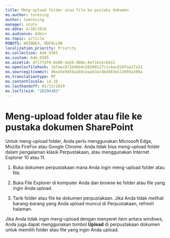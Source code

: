 ```yaml
---
title: Meng-upload folder atau file ke pustaka dokumen
ms.author: toresing
author: tomresing
manager: scotv
ms.date: 4/26/2018
ms.audience: Admin
ms.topic: article
ROBOTS: NOINDEX, NOFOLLOW
localization_priority: Priority
ms.collection: Adm_O365
ms.custom: Adm_O365
ms.assetid: df1ffdf0-8e08-4a56-880e-8ef162ec8431
ms.openlocfilehash: 1bfaec871ddbb4c56500127c1c4ac610faa37a31
ms.sourcegitcommit: d6ea5e9458a2b8ceaab3ac4bd483e1130b9a398a
ms.translationtype: MT
ms.contentlocale: id-ID
ms.lasthandoff: 01/15/2019
ms.locfileid: "28294383"
---
```

# <a name="upload-a-folder-or-files-to-a-sharepoint-document-library"></a>Meng-upload folder atau file ke pustaka dokumen SharePoint

Untuk meng-upload folder, Anda perlu menggunakan Microsoft Edge, Mozilla FireFox atau Google Chrome. Anda tidak bisa meng-upload folder dalam pengalaman klasik Perpustakaan, atau menggunakan Internet Explorer 10 atau 11.
  
1. Buka dokumen perpustakaan mana Anda ingin meng-upload folder atau file.
    
2. Buka File Explorer di komputer Anda dan browse ke folder atau file yang ingin Anda upload.
    
3. Tarik folder atau file ke dokumen perpustakaan. Jika Anda tidak melihat barang-barang yang Anda upload muncul di Perpustakaan, refresh halaman. 
    
Jika Anda tidak ingin meng-upload dengan menyeret item antara windows, Anda juga dapat menggunakan tombol **Upload** di perpustakaan dokumen untuk memilih folder atau file yang ingin Anda upload. 
  

